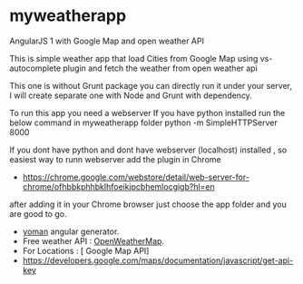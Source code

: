 # myweatherapp
AngularJS 1 with Google Map and open weather API 

This is simple weather app that load Cities from Google Map using vs-autocomplete plugin and fetch the weather from open weather api

This one is without Grunt package you can directly run it under your server, I will create separate one with Node and Grunt with dependency.

To run this app you need a webserver 
If you have python installed run the below command in myweatherapp folder
python -m SimpleHTTPServer 8000

If you dont have python and dont have webserver (localhost) installed , so easiest way to runn webserver add the plugin in Chrome
- https://chrome.google.com/webstore/detail/web-server-for-chrome/ofhbbkphhbklhfoeikjpcbhemlocgigb?hl=en

after adding it in your Chrome browser just choose the app folder and you are good to go.



- [yoman](https://github.com/yeoman/yo) angular generator.
- Free weather API : [OpenWeatherMap](http://openweathermap.org/api ).
- For Locations : [ Google Map API]
- https://developers.google.com/maps/documentation/javascript/get-api-key


